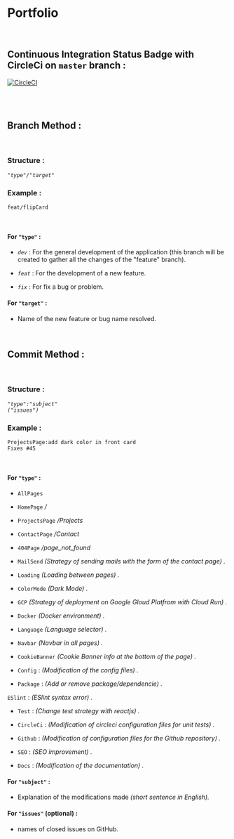# Portfolio
&nbsp;

## Continuous Integration Status Badge with CircleCi on ```master``` branch :

[![CircleCI](https://circleci.com/gh/yoanndelattre/Portfolio/tree/master.svg?style=svg)](https://circleci.com/gh/yoanndelattre/Portfolio/tree/master)

&nbsp;  
&nbsp;


## Branch Method :

&nbsp;

### Structure :
*```"type"/"target"```*

### Example :
```feat/flipCard```

&nbsp;

#### For ```"type"``` :

* *```dev```* : For the general development of the application (this branch will be created to gather all the changes of the "feature" branch).

* *```feat```* : For the development of a new feature.

* *```fix```* : For fix a bug or problem.


#### For ```"target"``` :

* Name of the new feature or bug name resolved.

&nbsp;
&nbsp;


## Commit Method :

&nbsp;

### Structure :
*```"type":"subject"```*  
*```("issues")```*

### Example :
```ProjectsPage:add dark color in front card```  
```Fixes #45```

&nbsp;

#### For ```"type"``` :

* ```AllPages```

* ```HomePage``` */*

* ```ProjectsPage``` */Projects*

* ```ContactPage``` */Contact*

* ```404Page``` */page_not_found*

* ```MailSend``` *(Strategy of sending mails with the form of the contact page) .*

* ```Loading``` *(Loading between pages) .*

* ```ColorMode``` *(Dark Mode) .*

* ```GCP``` *(Strategy of deployment on Google Gloud Platfrom with Cloud Run) .*

* ```Docker``` *(Docker environment) .*

* ```Language``` *(Language selector) .*

* ```Navbar``` *(Navbar in all pages) .*

* ```CookieBanner``` *(Cookie Banner info at the bottom of the page) .*

* ```Config``` : *(Modification of the config files) .*

* ```Package``` : *(Add or remove package/dependencie) .*

```ESlint``` : *(ESlint syntax error) .*

* ```Test``` : *(Change test strategy with reactjs) .*

* ```CircleCi``` : *(Modification of circleci configuration files for unit tests) .*

* ```Github``` : *(Modification of configuration files for the Github repository) .*

* ```SEO``` : *(SEO improvement) .*

* ```Docs``` : *(Modification of the documentation) .*


#### For ```"subject"``` :

* Explanation of the modifications made *(short sentence in English).*


#### For ```"issues"``` (optional) :

* names of closed issues on GitHub.